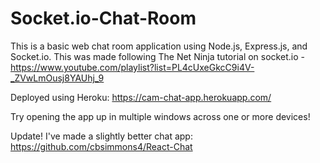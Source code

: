 # Socket.io-Chat-Room

This is a basic web chat room application using Node.js, Express.js, and Socket.io. This was made following The Net Ninja tutorial on socket.io - https://www.youtube.com/playlist?list=PL4cUxeGkcC9i4V-_ZVwLmOusj8YAUhj_9

Deployed using Heroku:
https://cam-chat-app.herokuapp.com/

Try opening the app up in multiple windows across one or more devices!

Update! I've made a slightly better chat app: https://github.com/cbsimmons4/React-Chat


